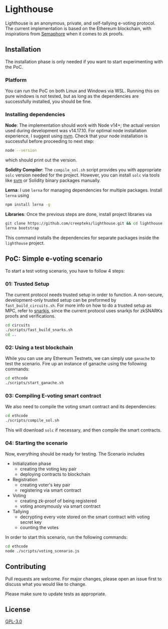 # Lighthouse
Lighthouse is an anonymous, private, and self-tallying e-voting protocol. The current implementation is based on the Ethereum blockchain, with inspirations from [Semaphore](https://github.com/appliedzkp/semaphore) when it comes to zk proofs.

## Installation
The installation phase is only needed if you want to start experimenting with the PoC.
### Platform
You can run the PoC on both Linux and Windows via WSL. Running this on pure windows is not tested, but as long as the dependencies are successfully installed, you should be fine.
### Installing dependencies
**Node**:
The implementation should work with Node v14+; the actual version used during development was v14.17.10. For optimal node installation experience, I suggest using [nvm](https://github.com/nvm-sh/nvm). 
Check that your node installation is successful before proceeding to next step:
```bash
node --version
```
which should print out the version.

**Solidity Compiler**:
The `compile_sol.sh` script provides you with appropriate `solc` version needed for the project. However, you can install `solc` via tools like [svm](https://github.com/web3j/svm) or Solidity binary packages manually.

**Lerna**:
I use `lerna` for managing dependencies for multiple packages. Install `lerna` using
```bash
npm install lerna -g
```

**Libraries**:
Once the previous steps are done, install project libraries via
```bash
git clone https://github.com/creepteks/lighthouse.git && cd lighthouse
lerna bootstrap
```
This command installs the dependencies for separate packages inside the `lighthouse` project.


## PoC: Simple e-voting scenario

To start a test voting scenario, you have to follow 4 steps:
### 01: Trusted Setup
The current protocol needs trusted setup in order to function. A non-secure, development-only trusted setup can be preformed by `fast_build_circuits.sh`. For more info on how to do a trusted setup as MPC, refer to [snarkjs](https://github.com/iden3/snarkjs), since the current protocol uses snarkjs for zkSNARKs proofs and verifications.
```bash 
cd circuits
./scripts/fast_build_snarks.sh
cd ..
```
### 02: Using a test blockchain
While you can use any Ethereum Testnets, we can simply use `ganache` to test the scenario.
Fire up an instance of ganache using the following commands:
```bash
cd ethcode
./scripts/start_ganache.sh
```

### 03: Compiling E-voting smart contract
We also need to compile the voting smart contract and its dependencies:
```bash
cd ethcode
./scripts/compile_sol.sh
```
This will download `solc` if necessary, and then compile the smart contracts.

### 04: Starting the scenario
Now, everything should be ready for testing. The Scenario includes 
* Initialization phase
  * creating the voting key pair
  * deploying contracts to blockchain
* Registration
  * creating voter's key pair
  * registering via smart contract
* Voting
  * creating zk-proof of being registered
  * voting anonymously via smart contract
* Tallying
  * decrypting every vote stored on the smart contract with voting secret key
  * counting the votes

In order to start this scenario, run the following commands:
```bash
cd ethcode
node ./scripts/voting_scenario.js
```

## Contributing
Pull requests are welcome. For major changes, please open an issue first to discuss what you would like to change.

Please make sure to update tests as appropriate.

## License
[GPL-3.0](https://www.gnu.org/licenses/gpl-3.0.txt)